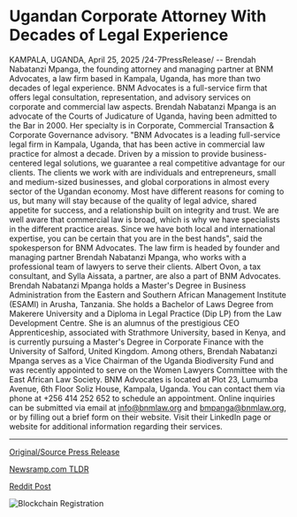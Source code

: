 # Ugandan Corporate Attorney With Decades of Legal Experience

KAMPALA, UGANDA, April 25, 2025 /24-7PressRelease/ -- Brendah Nabatanzi Mpanga, the founding attorney and managing partner at BNM Advocates, a law firm based in Kampala, Uganda, has more than two decades of legal experience. BNM Advocates is a full-service firm that offers legal consultation, representation, and advisory services on corporate and commercial law aspects.  Brendah Nabatanzi Mpanga is an advocate of the Courts of Judicature of Uganda, having been admitted to the Bar in 2000. Her specialty is in Corporate, Commercial Transaction & Corporate Governance advisory.   "BNM Advocates is a leading full-service legal firm in Kampala, Uganda, that has been active in commercial law practice for almost a decade. Driven by a mission to provide business-centered legal solutions, we guarantee a real competitive advantage for our clients. The clients we work with are individuals and entrepreneurs, small and medium-sized businesses, and global corporations in almost every sector of the Ugandan economy. Most have different reasons for coming to us, but many will stay because of the quality of legal advice, shared appetite for success, and a relationship built on integrity and trust. We are well aware that commercial law is broad, which is why we have specialists in the different practice areas. Since we have both local and international expertise, you can be certain that you are in the best hands", said the spokesperson for BNM Advocates.  The law firm is headed by founder and managing partner Brendah Nabatanzi Mpanga, who works with a professional team of lawyers to serve their clients. Albert Ovon, a tax consultant, and Sylla Aissata, a partner, are also a part of BNM Advocates.  Brendah Nabatanzi Mpanga holds a Master's Degree in Business Administration from the Eastern and Southern African Management Institute (ESAMI) in Arusha, Tanzania. She holds a Bachelor of Laws Degree from Makerere University and a Diploma in Legal Practice (Dip LP) from the Law Development Centre. She is an alumnus of the prestigious CEO Apprenticeship, associated with Strathmore University, based in Kenya, and is currently pursuing a Master's Degree in Corporate Finance with the University of Salford, United Kingdom.  Among others, Brendah Nabatanzi Mpanga serves as a Vice Chairman of the Uganda Biodiversity Fund and was recently appointed to serve on the Women Lawyers Committee with the East African Law Society.  BNM Advocates is located at Plot 23, Lumumba Avenue, 6th Floor Soliz House, Kampala, Uganda. You can contact them via phone at +256 414 252 652 to schedule an appointment. Online inquiries can be submitted via email at info@bnmlaw.org and bmpanga@bnmlaw.org, or by filling out a brief form on their website. Visit their LinkedIn page or website for additional information regarding their services. 

---

[Original/Source Press Release](https://www.24-7pressrelease.com/press-release/522185/ugandan-corporate-attorney-with-decades-of-legal-experience)
                    

[Newsramp.com TLDR](https://newsramp.com/curated-news/bnm-advocates-leading-legal-firm-in-kampala-uganda-with-founding-attorney-brendah-nabatanzi-mpanga/abc9bf6b6cc8994176adbcbcb1799ccc) 

 



[Reddit Post](https://www.reddit.com/r/Leadership_Management/comments/1k7f6pp/bnm_advocates_leading_legal_firm_in_kampala/) 



![Blockchain Registration](https://cdn.newsramp.app/24-7PressRelease/qrcode/254/25/limewTKA.webp)